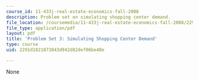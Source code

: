 ```yaml
---
course_id: 11-433j-real-estate-economics-fall-2008
description: Problem set on simulating shopping center demand.
file_location: /coursemedia/11-433j-real-estate-economics-fall-2008/2291d1821873843d942d82def06be40e_ps3_08.pdf
file_type: application/pdf
layout: pdf
title: 'Problem Set 3: Simulating Shopping Center Demand'
type: course
uid: 2291d1821873843d942d82def06be40e

---
```

None